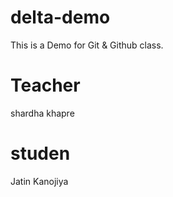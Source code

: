 # delta-demo
This is a Demo for Git &amp; Github class.

 # Teacher
 shardha khapre
 
 # studen 
 Jatin Kanojiya